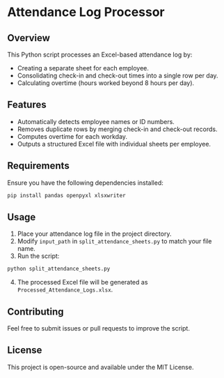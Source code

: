# Attendance Log Processor

## Overview
This Python script processes an Excel-based attendance log by:
- Creating a separate sheet for each employee.
- Consolidating check-in and check-out times into a single row per day.
- Calculating overtime (hours worked beyond 8 hours per day).

## Features
- Automatically detects employee names or ID numbers.
- Removes duplicate rows by merging check-in and check-out records.
- Computes overtime for each workday.
- Outputs a structured Excel file with individual sheets per employee.

## Requirements
Ensure you have the following dependencies installed:
```sh
pip install pandas openpyxl xlsxwriter
```

## Usage
1. Place your attendance log file in the project directory.
2. Modify `input_path` in `split_attendance_sheets.py` to match your file name.
3. Run the script:
```sh
python split_attendance_sheets.py
```
4. The processed Excel file will be generated as `Processed_Attendance_Logs.xlsx`.

## Contributing
Feel free to submit issues or pull requests to improve the script.

## License
This project is open-source and available under the MIT License.

